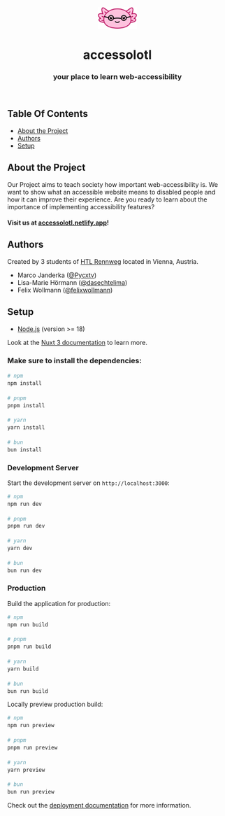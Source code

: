 
<div align="center">
  <a href="https://github.com/A11y-Game/A11y-Game">
    <img src="public/accessolotl-logo.svg" alt="Accessolotl logo" width="90">
  </a>
<h1>accessolotl</h1>
<h3>your place to learn web-accessibility</h3>
</div>
<br>

## Table Of Contents

* [About the Project](#about-the-project)
* [Authors](#authors)
* [Setup](#setup)

## About the Project

Our Project aims to teach society how important web-accessibility is. We want to show what an accessible website means to disabled people and how it can improve their experience. Are you ready to learn about the importance of implementing accessibility features?
#### Visit us at [accessolotl.netlify.app](https://accessolotl.netlify.app/)!

## Authors

Created by 3 students of [HTL Rennweg](https://www.htl.rennweg.at/) located in Vienna, Austria.
* Marco Janderka ([@Pycxtv](https://github.com/Pycxtv))
* Lisa-Marie Hörmann ([@dasechtelima](https://github.com/dasechtelima))
* Felix Wollmann ([@felixwollmann](https://github.com/felixwollmann))

## Setup

- [Node.js](https://nodejs.org/en/about/previous-releases) (version >= 18)

Look at the [Nuxt 3 documentation](https://nuxt.com/docs/getting-started/introduction) to learn more.

### Make sure to install the dependencies:

```bash
# npm
npm install

# pnpm
pnpm install

# yarn
yarn install

# bun
bun install
```

### Development Server

Start the development server on `http://localhost:3000`:

```bash
# npm
npm run dev

# pnpm
pnpm run dev

# yarn
yarn dev

# bun
bun run dev
```

### Production

Build the application for production:

```bash
# npm
npm run build

# pnpm
pnpm run build

# yarn
yarn build

# bun
bun run build
```

Locally preview production build:

```bash
# npm
npm run preview

# pnpm
pnpm run preview

# yarn
yarn preview

# bun
bun run preview
```

Check out the [deployment documentation](https://nuxt.com/docs/getting-started/deployment) for more information.

